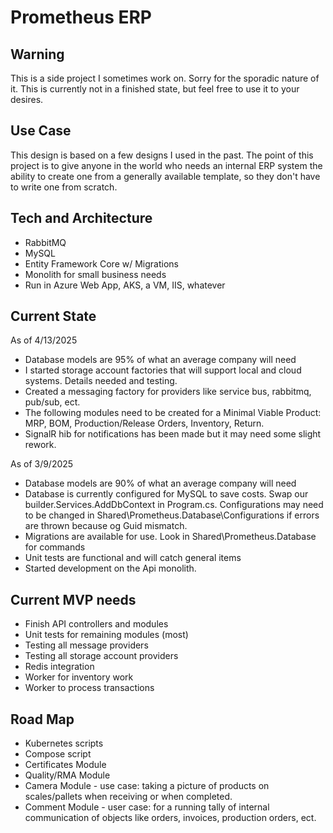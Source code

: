 # Prometheus ERP

## Warning 
This is a side project I sometimes work on. Sorry for the sporadic nature of it. This is currently not in a finished state, but feel free to use it to your desires.

## Use Case
This design is based on a few designs I used in the past.
The point of this project is to give anyone in the world who needs an internal ERP system the ability to create one from a generally available template, so they don't have to write one from scratch.

## Tech and Architecture
- RabbitMQ
- MySQL
- Entity Framework Core w/ Migrations
- Monolith for small business needs
- Run in Azure Web App, AKS, a VM, IIS, whatever

## Current State
As of 4/13/2025
- Database models are 95% of what an average company will need
- I started storage account factories that will support local and cloud systems. Details needed and testing.
- Created a messaging factory for providers like service bus, rabbitmq, pub/sub, ect.
- The following modules need to be created for a Minimal Viable Product: MRP, BOM, Production/Release Orders, Inventory, Return.
- SignalR hib for notifications has been made but it may need some slight rework.

As of 3/9/2025
- Database models are 90% of what an average company will need
- Database is currently configured for MySQL to save costs. Swap our builder.Services.AddDbContext in Program.cs. Configurations may need to be changed in Shared\Prometheus.Database\Configurations if errors are thrown because og Guid mismatch.
- Migrations are available for use. Look in Shared\Prometheus.Database for commands
- Unit tests are functional and will catch general items
- Started development on the Api monolith.

## Current MVP needs
- Finish API controllers and modules
- Unit tests for remaining modules (most)
- Testing all message providers
- Testing all storage account providers
- Redis integration
- Worker for inventory work
- Worker to process transactions

## Road Map
- Kubernetes scripts
- Compose script
- Certificates Module
- Quality/RMA Module
- Camera Module - use case: taking a picture of products on scales/pallets when receiving or when completed.
- Comment Module - user case: for a running tally of internal communication of objects like orders, invoices, production orders, ect.
